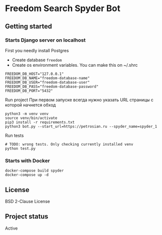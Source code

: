 # Freedom Search Spyder Bot

## Getting started

### Starts Django server on localhost
First you needly install Postgres
 - Create database `freedom`
 - Create os environment variables. You can make this on ~/.shrc
```
FREEDOM_DB_HOST="127.0.0.1"
FREEDOM_DB_NAME="freedom-database-name"
FREEDOM_DB_USER="freedom-database-user"
FREEDOM_DB_PASS="freedom-database-password"
FREEDOM_DB_PORT="5432"
```

Run project
При первом запуске всегда нужно указать URL страницы с которой начнется обход
```
python3 -m venv venv
source venv/bin/activate
pip3 install -r requirements.txt
python3 bot.py --start_url=https://petrosian.ru --spyder_name=spyder_1
```

Run tests
```
# TODO: wrong tests. Only checking currently installed venv
python test.py
```

### Starts with Docker
```
docker-compose build spyder
docker-compose up -d
```

## License
BSD 2-Clause License

## Project status
Active
